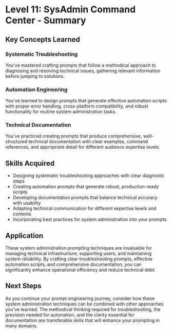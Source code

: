 # Level 11: SysAdmin Command Center - Summary

## Key Concepts Learned

### Systematic Troubleshooting
You've mastered crafting prompts that follow a methodical approach to diagnosing and resolving technical issues, gathering relevant information before jumping to solutions.

### Automation Engineering
You've learned to design prompts that generate effective automation scripts with proper error handling, cross-platform compatibility, and robust functionality for routine system administration tasks.

### Technical Documentation
You've practiced creating prompts that produce comprehensive, well-structured technical documentation with clear examples, command references, and appropriate detail for different audience expertise levels.

## Skills Acquired
- Designing systematic troubleshooting approaches with clear diagnostic steps
- Creating automation prompts that generate robust, production-ready scripts
- Developing documentation prompts that balance technical accuracy with usability
- Adapting technical communication for different expertise levels and contexts
- Incorporating best practices for system administration into your prompts

## Application
These system administration prompting techniques are invaluable for managing technical infrastructure, supporting users, and maintaining system reliability. By crafting clear troubleshooting prompts, effective automation scripts, and comprehensive documentation, you can significantly enhance operational efficiency and reduce technical debt.

## Next Steps
As you continue your prompt engineering journey, consider how these system administration techniques can be combined with other approaches you've learned. The methodical thinking required for troubleshooting, the precision needed for automation, and the clarity essential for documentation are transferable skills that will enhance your prompting in many domains.
